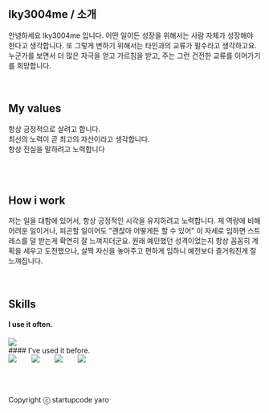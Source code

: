 ## lky3004me / 소개 
안녕하세요 lky3004me 입니다. 어떤 일이든 성장을 위해서는 사람 자체가 성장해야 한다고 생각합니다. 또 그렇게 변하기 위해서는 타인과의 교류가 필수라고 생각하고요. 누군가를 보면서 더 많은 자극을 얻고 가르침을 받고, 주는 그런 건전한 교류를 이어가기를 희망합니다.
<br />
<br />
<br />
## My values
항상 긍정적으로 살려고 합니다. <br />
최선의 노력이 곧 최고의 자산이라고 생각합니다.<br />
항상 진실을 말하려고 노력합니다<br />
<br />
<br />
<br />
## How i work
저는 일을 대함에 있어서, 항상 긍정적인 시각을 유지하려고 노력합니다. 제 역량에 비해 어려운 일이거나, 피곤할 일이어도 "괜찮아 어떻게든 할 수 있어" 이 자세로 임하면 스트레스를 덜 받는게 확연히 잘 느껴지더군요. 원래 예민했던 성격이었는지 항상 꼼꼼히 계획을 세우고 도전했으나, 살짝 자신을 놓아주고 편하게 임하니 예전보다 즐거워진게 잘 느껴집니다. 
<br />
<br />
<br />
## Skills
#### I use it often.
<div style="display:flex;gap:30px;flex-wrap:wrap;">
    <img src="https://img.shields.io/badge/Java-007396?style=for-the-badge&logo=Java&logoColor=white">
 
 
</div>
#### I've used it before.
<div style="display:flex;gap:30px;flex-wrap:wrap;">
 <img src="https://img.shields.io/badge/MySQL-4479A1?style=for-the-badge&logo=mysql&logoColor=white">

   <img src="https://img.shields.io/badge/js-F7DF1E?style=for-the-badge&logo=javascript&logoColor=black">
  <img src="https://img.shields.io/badge/express-000000?style=for-the-badge&logo=express&logoColor=white">
  <img src="https://img.shields.io/badge/Kotlin-7F52FF?style=for-the-badge&logo=Kotlin&logoColor=white">
</div>
<br />
<br />
<br />

Copyright ⓒ startupcode yaro
